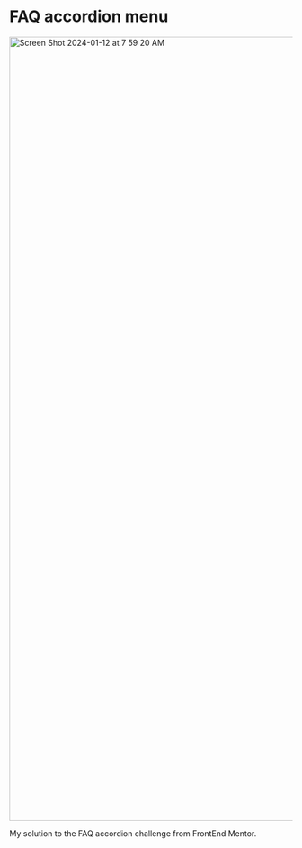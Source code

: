 # FAQ accordion menu

<img width="1392" alt="Screen Shot 2024-01-12 at 7 59 20 AM" src="https://github.com/NickC64/faq-accordion/assets/97940747/4c3e03a7-7f86-4353-9b66-268338234915">

My solution to the FAQ accordion challenge from FrontEnd Mentor.

